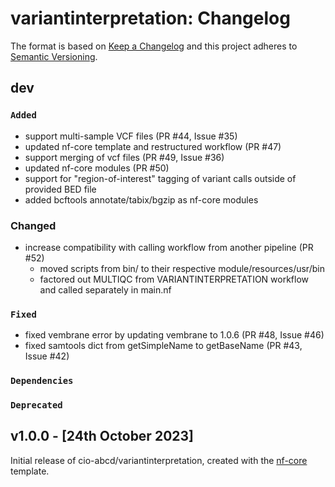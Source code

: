 # variantinterpretation: Changelog

The format is based on [Keep a Changelog](https://keepachangelog.com/en/1.0.0/)
and this project adheres to [Semantic Versioning](https://semver.org/spec/v2.0.0.html).

## dev

### `Added`

- support multi-sample VCF files (PR #44, Issue #35)
- updated nf-core template and restructured workflow (PR #47)
- support merging of vcf files (PR #49, Issue #36)
- updated nf-core modules (PR #50)
- support for "region-of-interest" tagging of variant calls outside of provided BED file
- added bcftools annotate/tabix/bgzip as nf-core modules

### Changed

- increase compatibility with calling workflow from another pipeline (PR #52)
    - moved scripts from bin/ to their respective module/resources/usr/bin
    - factored out MULTIQC from VARIANTINTERPRETATION workflow and called separately in main.nf

### `Fixed`

- fixed vembrane error by updating vembrane to 1.0.6 (PR #48, Issue #46)
- fixed samtools dict from getSimpleName to getBaseName (PR #43, Issue #42)

### `Dependencies`

### `Deprecated`

## v1.0.0 - [24th October 2023]

Initial release of cio-abcd/variantinterpretation, created with the [nf-core](https://nf-co.re/) template.
